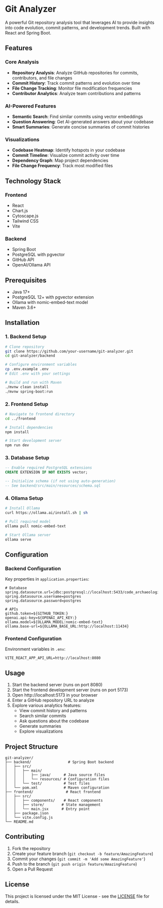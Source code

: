 # Git Analyzer

A powerful Git repository analysis tool that leverages AI to provide insights into code evolution, commit patterns, and development trends. Built with React and Spring Boot.

## Features

### Core Analysis
- **Repository Analysis**: Analyze GitHub repositories for commits, contributors, and file changes
- **Commit History**: Track commit patterns and evolution over time
- **File Change Tracking**: Monitor file modification frequencies
- **Contributor Analytics**: Analyze team contributions and patterns

### AI-Powered Features
- **Semantic Search**: Find similar commits using vector embeddings
- **Question Answering**: Get AI-generated answers about your codebase
- **Smart Summaries**: Generate concise summaries of commit histories

### Visualizations
- **Codebase Heatmap**: Identify hotspots in your codebase
- **Commit Timeline**: Visualize commit activity over time  
- **Dependency Graph**: Map project dependencies
- **File Change Frequency**: Track most modified files

## Technology Stack

### Frontend
- React
- Chart.js
- Cytoscape.js
- Tailwind CSS
- Vite

### Backend  
- Spring Boot
- PostgreSQL with pgvector
- GitHub API
- OpenAI/Ollama API

## Prerequisites

- Java 17+
- PostgreSQL 12+ with pgvector extension
- Ollama with nomic-embed-text model
- Maven 3.6+

## Installation

### 1. Backend Setup

```bash
# Clone repository
git clone https://github.com/your-username/git-analyzer.git
cd git-analyzer/backend

# Configure environment variables
cp .env.example .env
# Edit .env with your settings

# Build and run with Maven
./mvnw clean install
./mvnw spring-boot:run
```

### 2. Frontend Setup

```bash 
# Navigate to frontend directory
cd ../frontend

# Install dependencies
npm install

# Start development server
npm run dev
```

### 3. Database Setup

```sql
-- Enable required PostgreSQL extensions
CREATE EXTENSION IF NOT EXISTS vector;

-- Initialize schema (if not using auto-generation)
-- See backend/src/main/resources/schema.sql
```

### 4. Ollama Setup

```bash
# Install Ollama
curl https://ollama.ai/install.sh | sh

# Pull required model
ollama pull nomic-embed-text

# Start Ollama server
ollama serve
```

## Configuration

### Backend Configuration
Key properties in `application.properties`:
```properties
# Database
spring.datasource.url=jdbc:postgresql://localhost:5433/code_archaeologist
spring.datasource.username=postgres
spring.datasource.password=postgres

# APIs
github.token=${GITHUB_TOKEN:}
openai.api-key=${OPENAI_API_KEY:}
ollama.model=${OLLAMA_MODEL:nomic-embed-text}
ollama.base-url=${OLLAMA_BASE_URL:http://localhost:11434}
```

### Frontend Configuration 
Environment variables in `.env`:
```
VITE_REACT_APP_API_URL=http://localhost:8080
```

## Usage

1. Start the backend server (runs on port 8080)
2. Start the frontend development server (runs on port 5173)
3. Open http://localhost:5173 in your browser
4. Enter a GitHub repository URL to analyze
5. Explore various analytics features:
   - View commit history and patterns
   - Search similar commits
   - Ask questions about the codebase
   - Generate summaries
   - Explore visualizations

## Project Structure

```
git-analyzer/
├── backend/                 # Spring Boot backend
│   ├── src/
│   │   ├── main/
│   │   │   ├── java/      # Java source files
│   │   │   └── resources/ # Configuration files
│   │   └── test/          # Test files
│   └── pom.xml            # Maven configuration
├── frontend/               # React frontend
│   ├── src/
│   │   ├── components/    # React components
│   │   ├── store/        # State management
│   │   └── main.jsx      # Entry point
│   ├── package.json
│   └── vite.config.js
└── README.md
```

## Contributing

1. Fork the repository
2. Create your feature branch (`git checkout -b feature/AmazingFeature`)
3. Commit your changes (`git commit -m 'Add some AmazingFeature'`)
4. Push to the branch (`git push origin feature/AmazingFeature`)
5. Open a Pull Request

## License

This project is licensed under the MIT License - see the [LICENSE](LICENSE) file for details.

